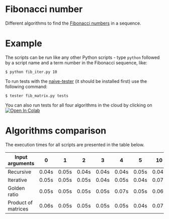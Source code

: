# Fibonacci number

Different algorithms to find the [Fibonacci numbers](https://en.wikipedia.org/wiki/Fibonacci_number) in a sequence.

# Example

The scripts can be run like any other Python scripts - type `python` followed by a script name and a term number in the Fibonacci sequence, like:

~~~
$ python fib_iter.py 10
~~~

To run tests with the [naive-tester](https://github.com/FilippSolovev/naive-tester) (it should be installed first) use the following command:

~~~
$ tester fib_matrix.py tests
~~~

You can also run tests for all four algorithms in the cloud by clicking on [![Open In Colab](https://colab.research.google.com/assets/colab-badge.svg)](https://colab.research.google.com/github/FilippSolovev/algorithms/blob/master/number_theoretic_algorithms/fibonacci/fibonacci_test_report.ipynb)

# Algorithms comparison

The execution times for all scripts are presented in the table below.

| Input arguments | 0 | 1 | 2 | 3 | 4 | 5 | 10 | 100 | 1000 | 10000 | 100000 | 1000000 | 10000000 |
| --- | :-: | :-: | :-: | :-: | :-: | :-: | :-: | :-: | :-: | :-: | :-: | :-: | :-: |
| Recursive | 0.04s | 0.05s | 0.04s | 0.04s | 0.04s | 0.05s | 0.04s | x | x | x | x | x | x |
| Iterative| 0.05s | 0.05s | 0.05s | 0.04s | 0.05s | 0.04s | 0.07s | 0.07s | 0.05s | 0.05s | 0.24s | 14.57s | 1799.96s |
| Golden ratio| 0.05s | 0.05s | 0.05s | 0.05s | 0.07s | 0.05s | 0.06s | 0.06s | 0.05s | 0.05s (x) | 0.14s (x) | 0.22s (x) | x |
| Product of matrices| 0.06s | 0.05s | 0.05s | 0.05s | 0.05s | 0.04s | 0.07s | 0.06s | 0.05s | 0.06s | 0.84s | 92.64s | 5219.77s |
